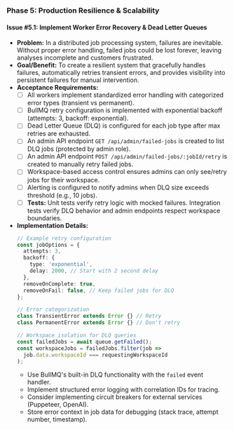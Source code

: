 ### **Phase 5: Production Resilience & Scalability**

#### **Issue #5.1: Implement Worker Error Recovery & Dead Letter Queues**

- **Problem:** In a distributed job processing system, failures are inevitable. Without proper error handling, failed jobs could be lost forever, leaving analyses incomplete and customers frustrated.
- **Goal/Benefit:** To create a resilient system that gracefully handles failures, automatically retries transient errors, and provides visibility into persistent failures for manual intervention.
- **Acceptance Requirements:**
    - [ ] All workers implement standardized error handling with categorized error types (transient vs permanent).
    - [ ] BullMQ retry configuration is implemented with exponential backoff (attempts: 3, backoff: exponential).
    - [ ] Dead Letter Queue (DLQ) is configured for each job type after max retries are exhausted.
    - [ ] An admin API endpoint `GET /api/admin/failed-jobs` is created to list DLQ jobs (protected by admin role).
    - [ ] An admin API endpoint `POST /api/admin/failed-jobs/:jobId/retry` is created to manually retry failed jobs.
    - [ ] Workspace-based access control ensures admins can only see/retry jobs for their workspace.
    - [ ] Alerting is configured to notify admins when DLQ size exceeds threshold (e.g., 10 jobs).
    - [ ] **Tests:** Unit tests verify retry logic with mocked failures. Integration tests verify DLQ behavior and admin endpoints respect workspace boundaries.
- **Implementation Details:**
    ```typescript
    // Example retry configuration
    const jobOptions = {
      attempts: 3,
      backoff: {
        type: 'exponential',
        delay: 2000, // Start with 2 second delay
      },
      removeOnComplete: true,
      removeOnFail: false, // Keep failed jobs for DLQ
    };
    
    // Error categorization
    class TransientError extends Error {} // Retry
    class PermanentError extends Error {} // Don't retry
    
    // Workspace isolation for DLQ queries
    const failedJobs = await queue.getFailed();
    const workspaceJobs = failedJobs.filter(job => 
      job.data.workspaceId === requestingWorkspaceId
    );
    ```
    - Use BullMQ's built-in DLQ functionality with the `failed` event handler.
    - Implement structured error logging with correlation IDs for tracing.
    - Consider implementing circuit breakers for external services (Puppeteer, OpenAI).
    - Store error context in job data for debugging (stack trace, attempt number, timestamp).